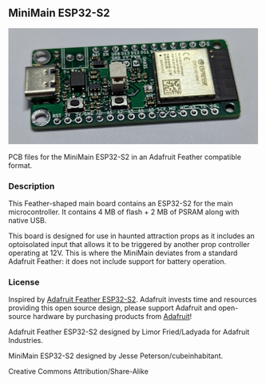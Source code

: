 ## MiniMain ESP32-S2

<img src="assets/minimain-esp32-s2-rev2-proto.jpg?raw=true" width="500px">

PCB files for the MiniMain ESP32-S2 in an Adafruit Feather compatible format.

### Description

This Feather-shaped main board contains an ESP32-S2 for the main microcontroller. It contains 4 MB of flash + 2 MB of PSRAM along with native USB.

This board is designed for use in haunted attraction props as it includes an optoisolated input that allows it to be triggered by another prop controller operating at 12V. This is where the MiniMain deviates from a standard Adafruit Feather: it does not include support for battery operation.

### License

Inspired by [Adafruit Feather ESP32-S2](https://github.com/adafruit/Adafruit-Feather-ESP32-S2-PCB). Adafruit invests time and resources providing this open source design, please support Adafruit and open-source hardware by purchasing products from [Adafruit](https://www.adafruit.com)!

Adafruit Feather ESP32-S2 designed by Limor Fried/Ladyada for Adafruit Industries.

MiniMain ESP32-S2 designed by Jesse Peterson/cubeinhabitant.

Creative Commons Attribution/Share-Alike
